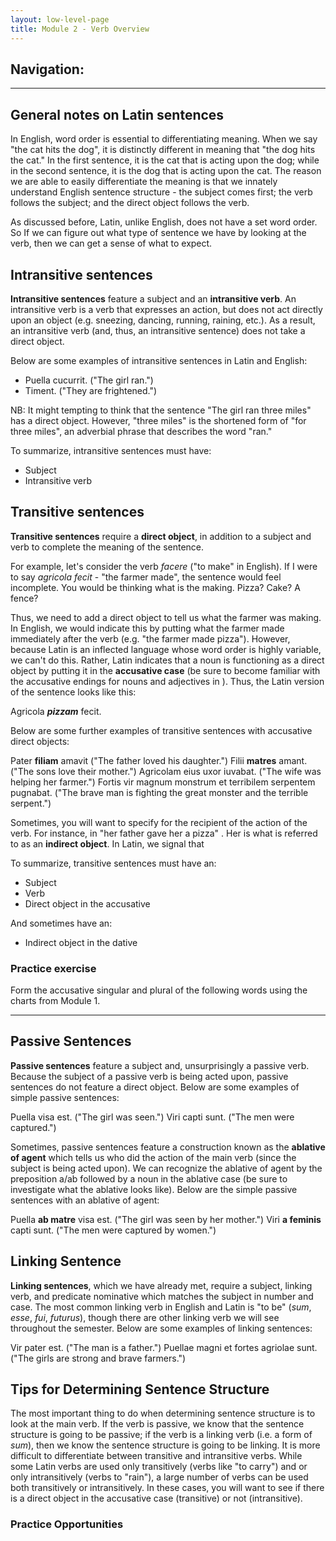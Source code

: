 ```yaml
---
layout: low-level-page
title: Module 2 - Verb Overview
---
```


## Navigation:

<hr>

## General notes on Latin sentences

In English, word order is essential to differentiating meaning.  When we say "the cat hits the dog", it is distinctly different in meaning that "the dog hits the cat." In the first sentence, it is the cat that is acting upon the dog; while in the second sentence, it is the dog that is acting upon the cat. The reason we are able to easily differentiate the meaning is that we innately understand English sentence structure - the subject comes first; the verb follows the subject; and the direct object follows the verb.

As discussed before, Latin, unlike English, does not have a set word order. So If we can figure out what type of sentence we have by looking at the verb, then we can get a sense of what to expect.

## Intransitive sentences

**Intransitive sentences** feature a subject and an **intransitive verb**. An intransitive verb is a verb that expresses an action, but does not act directly upon an object (e.g. sneezing, dancing, running, raining, etc.). As a result, an intransitive verb (and, thus, an intransitive sentence) does not take a direct object.

Below are some examples of intransitive sentences in Latin and English:

* Puella cucurrit. ("The girl ran.")
* Timent. ("They are frightened.")

NB: It might tempting to think that the sentence "The girl ran three miles" has a direct object. However, "three miles" is the shortened form of "for three miles", an adverbial phrase that describes the word "ran."

To summarize, intransitive sentences must have:
* Subject
* Intransitive verb

## Transitive sentences

**Transitive sentences** require a **direct object**, in addition to a subject and verb to complete the meaning of the sentence.

For example, let's consider the verb *facere* ("to make" in English). If I were to say *agricola fecit* - "the farmer made", the sentence would feel incomplete. You would be thinking what is the making. Pizza? Cake? A fence?

Thus, we need to add a direct object to tell us what the farmer was making. In English, we would indicate this by putting what the farmer made immediately after the verb (e.g. "the farmer made pizza"). However, because Latin is an inflected language whose word order is highly variable, we can't do this. Rather, Latin indicates that a noun is functioning as a direct object by putting it in the **accusative case** (be sure to become familiar with the accusative endings for nouns and adjectives in ). Thus, the Latin version of the sentence looks like this:

Agricola ***pizzam*** fecit.

Below are some further examples of transitive sentences with accusative direct objects:

Pater **filiam** amavit ("The father loved his daughter.")
Filii **matres** amant. ("The sons love their mother.")
Agricolam eius uxor iuvabat. ("The wife was helping her farmer.")
Fortis vir magnum monstrum et terribilem serpentem pugnabat. ("The brave man is fighting the great monster and the terrible serpent.")

Sometimes, you will want to specify for the recipient of the action of the verb. For instance, in "her father gave her a pizza"  . Her is what is referred to as an **indirect object**. In Latin, we signal that

To summarize, transitive sentences must have an:
* Subject
* Verb
* Direct object in the accusative

And sometimes have an:
* Indirect object in the dative

### Practice exercise

Form the accusative singular and plural of the following words using the charts from Module 1.

<HR>

## Passive Sentences

**Passive sentences** feature a subject and, unsurprisingly a passive verb. Because the subject of a passive verb is being acted upon, passive sentences do not feature a direct object. Below are some examples of simple passive sentences:

Puella visa est. ("The girl was seen.")
Viri capti sunt. ("The men were captured.")

Sometimes, passive sentences feature a construction known as the **ablative of agent** which tells us who did the action of the main verb (since the subject is being acted upon). We can recognize the ablative of agent by the preposition a/ab followed by a noun in the ablative case (be sure to investigate what the ablative looks like). Below are the simple passive sentences with an ablative of agent:

Puella **ab matre** visa est. ("The girl was seen by her mother.")
Viri **a feminis** capti sunt. ("The men were captured by women.")

## Linking Sentence

**Linking sentences**, which we have already met, require a subject, linking verb, and predicate nominative which matches the subject in number and case. The most common linking verb in English and Latin is "to be" (*sum*, *esse*, *fui*, *futurus*), though there are other linking verb we will see throughout the semester. Below are some examples of linking sentences:

Vir pater est. ("The man is a father.")
Puellae magni et fortes agriolae sunt. ("The girls are strong and brave farmers.")

## Tips for Determining Sentence Structure

The most important thing to do when determining sentence structure is to look at the main verb. If the verb is passive, we know that the sentence structure is going to be passive; if the verb is a linking verb (i.e. a form of *sum*), then we know the sentence structure is going to be linking. It is more difficult to differentiate between transitive and intransitive verbs. While some Latin verbs are used only transitively (verbs like "to carry") and or only intransitively (verbs to "rain"), a large number of verbs can be used both transitively or intransitively. In these cases, you will want to see if there is a direct object in the accusative case (transitive) or not (intransitive).

### Practice Opportunities
